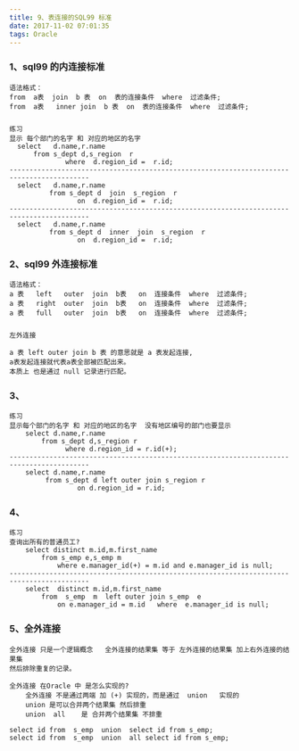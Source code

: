 ```yaml
---
title: 9、表连接的SQL99 标准
date: 2017-11-02 07:01:35
tags: Oracle
---
```


### 1、sql99 的内连接标准
	
	语法格式：
	from  a表  join  b 表  on  表的连接条件  where  过滤条件;
	from  a表   inner join  b 表  on  表的连接条件  where  过滤条件;

###
	练习
	显示 每个部门的名字 和 对应的地区的名字
	  select   d.name,r.name         
          from s_dept d,s_region  r  
                  where  d.region_id =  r.id;
	------------------------------------------------------------------------------------------
	  select   d.name,r.name         
	          from s_dept d  join  s_region  r  
	                 on  d.region_id =  r.id;
	------------------------------------------------------------------------------------------
	  select   d.name,r.name         
	          from s_dept d  inner  join  s_region  r  
	                 on  d.region_id =  r.id;

### 2、sql99 外连接标准

	语法格式：
	a 表   left   outer  join  b表   on  连接条件  where  过滤条件;
	a 表   right  outer  join  b表   on  连接条件  where  过滤条件;
	a 表   full   outer  join  b表   on  连接条件  where  过滤条件;

### 
	左外连接

	a 表 left outer join b 表 的意思就是 a 表发起连接,
	a表发起连接就代表a表全部被匹配出来。
	本质上 也是通过 null 记录进行匹配。

### 3、
	练习
	显示每个部门的名字 和 对应的地区的名字  没有地区编号的部门也要显示 
		select d.name,r.name            
	     	from s_dept d,s_region r  
	              where d.region_id = r.id(+);
	------------------------------------------------------------------------------------------
		select d.name,r.name            
		     from s_dept d left outer join s_region r  
		             on d.region_id = r.id;

### 4、
	练习
	查询出所有的普通员工?
		select distinct m.id,m.first_name   
       		from s_emp e,s_emp m 
              	where e.manager_id(+) = m.id and e.manager_id is null;
	------------------------------------------------------------------------------------------
	 	select  distinct m.id,m.first_name   
       		from  s_emp  m  left outer join s_emp  e 
              	on e.manager_id = m.id   where  e.manager_id is null;		

### 5、全外连接
	全外连接 只是一个逻辑概念   全外连接的结果集 等于 左外连接的结果集 加上右外连接的结果集
	然后排除重复的记录。
	
	全外连接 在Oracle 中 是怎么实现的?
		全外连接 不是通过两端 加 (+) 实现的，而是通过  union   实现的
		union 是可以合并两个结果集 然后排重
		union  all    是 合并两个结果集 不排重 

	select id from  s_emp  union  select id from s_emp;
	select id from  s_emp  union  all select id from s_emp;
	

